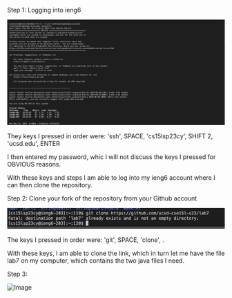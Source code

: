 Step 1: Logging into ieng6

![Image](img40.png)

They keys I pressed in order were: 'ssh', SPACE, 'cs15lsp23cy', SHIFT 2, 'ucsd.edu', ENTER

I then entered my password, whic I will not discuss the keys I pressed for OBVIOUS reasons. 

With these keys and steps I am able to log into my ieng6 account where I can then clone the repository. 

Step 2: Clone your fork of the repository from your Github account

![Image](img41.png)

The keys I pressed in order were: 'git', SPACE, 'clone', <link>.

With these keys, I am able to clone the link, which in turn let me have the file lab7 on my computer, which contains the two java files I need. 

Step 3: 

![Image](img42.png)


